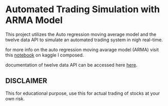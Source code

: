 # Automated Trading Simulation with ARMA Model

This project utilizes the Auto regression moving average model and the twelve data API to simulate an automated trading system in nigh real-time.

for more info on the auto regression moving avarage model (ARMA) visit this [notebook](https://www.kaggle.com/code/henrychibueze/working-principle-of-the-arma-model#ARMA-model) on kaggle I composed.

documentation of twelve data API can be accessed here [here](https://rapidapi.com/twelvedata/api/twelve-data1/).

## DISCLAIMER
This for educational purpose, use this for actual trading of stocks at your own risk.